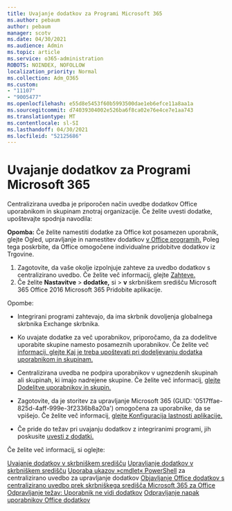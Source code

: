 ```yaml
---
title: Uvajanje dodatkov za Programi Microsoft 365
ms.author: pebaum
author: pebaum
manager: scotv
ms.date: 04/30/2021
ms.audience: Admin
ms.topic: article
ms.service: o365-administration
ROBOTS: NOINDEX, NOFOLLOW
localization_priority: Normal
ms.collection: Adm_O365
ms.custom:
- "11107"
- "9005477"
ms.openlocfilehash: e55d8e5453f60b5993500dae1eb6efce11a8aa1a
ms.sourcegitcommit: d74039304002e526ba6f8ca02e76e4ce7e1aa743
ms.translationtype: MT
ms.contentlocale: sl-SI
ms.lasthandoff: 04/30/2021
ms.locfileid: "52125686"
---
```

# <a name="deploying-add-ins-for-microsoft-365-apps"></a>Uvajanje dodatkov za Programi Microsoft 365

Centralizirana uvedba je priporočen način uvedbe dodatkov Office uporabnikom in skupinam znotraj organizacije. Če želite uvesti dodatke, upoštevajte spodnja navodila:

**Opomba:** Če želite namestiti dodatke za Office kot posamezen uporabnik, glejte Ogled, upravljanje in namestitev dodatkov [v Office programih.](https://support.microsoft.com/topic/view-manage-and-install-add-ins-in-office-programs-16278816-1948-4028-91e5-76dca5380f8d) Poleg tega poskrbite, da Office omogočene individualne pridobitve dodatkov iz Trgovine. 

1. Zagotovite, da vaše okolje izpolnjuje zahteve za uvedbo dodatkov s centralizirano uvedbo. Če želite več informacij, glejte [Zahteve.](https://docs.microsoft.com/microsoft-365/admin/manage/centralized-deployment-of-add-ins?#requirements)
2. Če želite **Nastavitve**  >  **dodatke,** si  >  **v** skrbniškem središču Microsoft 365 Office 2016 Microsoft 365 Pridobite aplikacije. 

Opombe: 

- Integrirani programi zahtevajo, da ima skrbnik dovoljenja globalnega skrbnika Exchange skrbnika.

- Ko uvajate dodatke za več uporabnikov, priporočamo, da za dodelitve uporabite skupine namesto posameznih uporabnikov. Če želite več [informacij, glejte Kaj je treba upoštevati pri dodeljevanju dodatka uporabnikom in skupinam.](https://docs.microsoft.com/microsoft-365/admin/manage/manage-deployment-of-add-ins?view=o365-worldwide#considerations-when-assigning-an-add-in-to-users-and-groups)

- Centralizirana uvedba ne podpira uporabnikov v ugnezdenih skupinah ali skupinah, ki imajo nadrejene skupine. Če želite več informacij, [glejte Dodelitve uporabnikov in skupin.](https://docs.microsoft.com/microsoft-365/admin/manage/centralized-deployment-of-add-ins?view=o365-worldwide#user-and-group-assignments)

- Zagotovite, da je storitev za upravljanje Microsoft 365 (GUID: '0517ffae-825d-4aff-999e-3f2336b8a20a') omogočena za uporabnike, da se vpišejo. Če želite več informacij, [glejte Konfiguracija lastnosti aplikacije.](https://docs.microsoft.com/azure/active-directory/manage-apps/add-application-portal-configure#configure-app-properties)

- Če pride do težav pri uvajanju dodatkov z integriranimi programi, jih poskusite [uvesti z dodatki.](https://admin.microsoft.com/AdminPortal/Home?#/Settings/AddIns)

Če želite več informacij, si oglejte:

[Uvajanje dodatkov v skrbniškem središču](https://docs.microsoft.com/microsoft-365/admin/manage/manage-deployment-of-add-ins) 
 [Upravljanje dodatkov v skrbniškem središču](https://docs.microsoft.com/microsoft-365/admin/manage/manage-addins-in-the-admin-center) 
 [Uporaba ukazov »cmdlet« PowerShell](https://docs.microsoft.com/microsoft-365/enterprise/use-the-centralized-deployment-powershell-cmdlets-to-manage-add-ins) za centralizirano uvedbo za upravljanje dodatkov 
 [Objavljanje Office dodatkov s centralizirano uvedbo prek skrbniškega središča Microsoft 365 za Office](https://docs.microsoft.com/office/dev/add-ins/publish/centralized-deployment#publish-an-office-add-in-via-centralized-deployment) 
 [Odpravljanje težav: Uporabnik ne vidi dodatkov](https://docs.microsoft.com/office365/troubleshoot/access-management/user-not-seeing-add-ins) 
 [Odpravljanje napak uporabnikov Office dodatkov](https://docs.microsoft.com/office/dev/add-ins/testing/testing-and-troubleshooting)